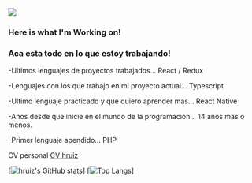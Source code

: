 <img src='https://hruiz.com/img/logo-hruiz.png' />

### Here is what I'm Working on!
### Aca esta todo en lo que estoy trabajando!

-Ultimos lenguajes de proyectos trabajados... React / Redux

-Lenguajes con los que trabajo en mi proyecto actual... Typescript

-Ultimo lenguaje practicado y que quiero aprender mas... React Native

-Años desde que inicie en el mundo de la programacion... 14 años mas o menos.

-Primer lenguaje apendido... PHP


CV personal [CV hruiz](https://cv.hruiz.com)

[![hruiz's GitHub stats](https://github-readme-stats.vercel.app/api?username=hruiz13)] [![Top Langs](https://github-readme-stats.vercel.app/api/top-langs/?username=hruiz13&layout=compact)]


